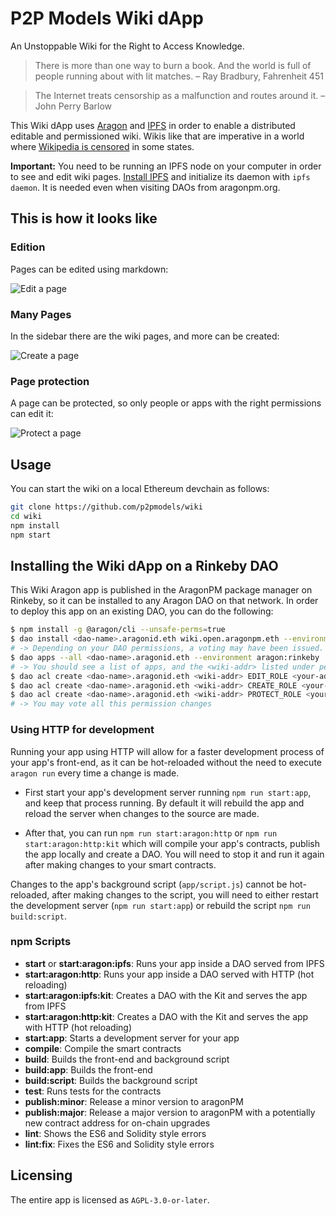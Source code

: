 # P2P Models Wiki dApp

An Unstoppable Wiki for the Right to Access Knowledge.

> There is more than one way to burn a book. And the world is full of people running about with lit matches. – Ray Bradbury, Fahrenheit 451

> The Internet treats censorship as a malfunction and routes around it. – John Perry Barlow

This Wiki dApp uses [Aragon](https://aragon.org) and [IPFS](https://ipfs.io) in order to enable a distributed editable and permissioned wiki. Wikis like that are imperative in a world where [Wikipedia is censored](https://blog.ipfs.io/24-uncensorable-wikipedia/) in some states.

**Important:** You need to be running an IPFS node on your computer in order to see and edit wiki pages. [Install IPFS](https://dist.ipfs.io/#go-ipfs) and initialize its daemon with `ipfs daemon`. It is needed even when visiting DAOs from aragonpm.org.

## This is how it looks like

### Edition

Pages can be edited using markdown:

![Edit a page](https://p2pmodels.eu/wp-content/uploads/edit.gif)

### Many Pages

In the sidebar there are the wiki pages, and more can be created:

![Create a page](https://p2pmodels.eu/wp-content/uploads/create.gif)

### Page protection

A page can be protected, so only people or apps with the right permissions can edit it:

![Protect a page](https://p2pmodels.eu/wp-content/uploads/protect.gif)

## Usage

You can start the wiki on a local Ethereum devchain as follows:

```sh
git clone https://github.com/p2pmodels/wiki
cd wiki
npm install
npm start
```

## Installing the Wiki dApp on a Rinkeby DAO

This Wiki Aragon app is published in the AragonPM package manager on Rinkeby, so it can be
installed to any Aragon DAO on that network. In order to deploy this app on an existing DAO,
you can do the following:

```sh
$ npm install -g @aragon/cli --unsafe-perms=true
$ dao install <dao-name>.aragonid.eth wiki.open.aragonpm.eth --environment aragon:rinkeby
# -> Depending on your DAO permissions, a voting may have been issued. The voting must pass in order to continue.
$ dao apps --all <dao-name>.aragonid.eth --environment aragon:rinkeby
# -> You should see a list of apps, and the <wiki-addr> listed under permissionless apps.
$ dao acl create <dao-name>.aragonid.eth <wiki-addr> EDIT_ROLE <your-addr> <your-addr> --environment aragon:rinkeby
$ dao acl create <dao-name>.aragonid.eth <wiki-addr> CREATE_ROLE <your-addr> <your-addr> --environment aragon:rinkeby
$ dao acl create <dao-name>.aragonid.eth <wiki-addr> PROTECT_ROLE <your-addr> <your-addr> --environment aragon:rinkeby
# -> You may vote all this permission changes
```

### Using HTTP for development

Running your app using HTTP will allow for a faster development process of your app's front-end, as it can be hot-reloaded without the need to execute `aragon run` every time a change is made.

- First start your app's development server running `npm run start:app`, and keep that process running. By default it will rebuild the app and reload the server when changes to the source are made.

- After that, you can run `npm run start:aragon:http` or `npm run start:aragon:http:kit` which will compile your app's contracts, publish the app locally and create a DAO. You will need to stop it and run it again after making changes to your smart contracts.

Changes to the app's background script (`app/script.js`) cannot be hot-reloaded, after making changes to the script, you will need to either restart the development server (`npm run start:app`) or rebuild the script `npm run build:script`.

### npm Scripts

- **start** or **start:aragon:ipfs**: Runs your app inside a DAO served from IPFS
- **start:aragon:http**: Runs your app inside a DAO served with HTTP (hot reloading)
- **start:aragon:ipfs:kit**: Creates a DAO with the Kit and serves the app from IPFS
- **start:aragon:http:kit**: Creates a DAO with the Kit and serves the app with HTTP (hot reloading)
- **start:app**: Starts a development server for your app
- **compile**: Compile the smart contracts
- **build**: Builds the front-end and background script
- **build:app**: Builds the front-end
- **build:script**: Builds the background script
- **test**: Runs tests for the contracts
- **publish:minor**: Release a minor version to aragonPM
- **publish:major**: Release a major version to aragonPM with a potentially new contract address for on-chain upgrades
- **lint**: Shows the ES6 and Solidity style errors
- **lint:fix**: Fixes the ES6 and Solidity style errors

## Licensing

The entire app is licensed as `AGPL-3.0-or-later`.
